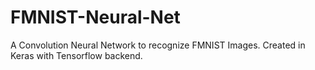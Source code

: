 # FMNIST-Neural-Net
A Convolution Neural Network to recognize FMNIST Images. Created in Keras with Tensorflow backend.
